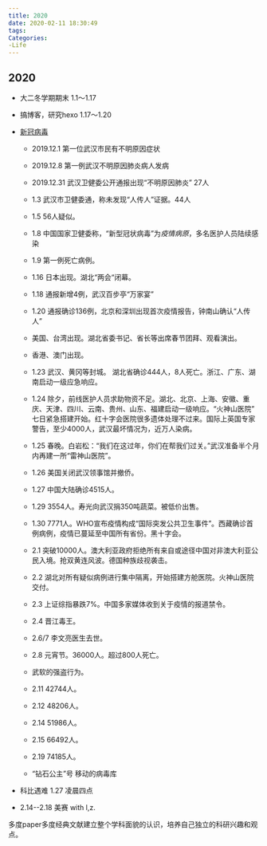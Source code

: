 ```yaml
---
title: 2020
date: 2020-02-11 18:30:49
tags:
Categories:
-Life
---
```


## 2020

- 大二冬学期期末 1.1～1.17

- 搞博客，研究hexo 1.17～1.20

- [新冠病毒]([https://github.com/Pratitya/wuhan2020-timeline/blob/master/%E6%97%B6%E9%97%B4%E7%BA%BFTIMELINE.md](https://github.com/Pratitya/wuhan2020-timeline/blob/master/时间线TIMELINE.md)) 

  - 2019.12.1 第一位武汉市民有不明原因症状

  - 2019.12.8 第一例武汉不明原因肺炎病人发病

  - 2019.12.31 武汉卫健委公开通报出现“不明原因肺炎”   27人

  - 1.3 武汉市卫健委通，称未发现“人传人”证据。44人

  - 1.5 56人疑似。

  - 1.8 中国国家卫健委称，“新型冠状病毒”为*疫情病原*，多名医护人员陆续感染

  - 1.9 第一例死亡病例。

  - 1.16 日本出现。湖北“两会“闭幕。

  - 1.18 通报新增4例，武汉百步亭“万家宴”

  - 1.20 通报确诊136例，北京和深圳出现首次疫情报告，钟南山确认“人传人”

  - 美国、台湾出现。湖北省委书记、省长等出席春节团拜、观看演出。

  - 香港、澳门出现。

  - 1.23 武汉、黄冈等封城。 湖北省确诊444人，8人死亡。浙江、广东、湖南启动一级应急响应。

  - 1.24 除夕，前线医护人员求助物资不足。湖北、北京、上海、安徽、重庆、天津、四川、云南、贵州、山东、福建启动一级响应。“火神山医院” 七日紧急搭建开始。红十字会医院很多遗体处理不过来。国际上英国专家警告，至少4000人，武汉最坏情况为，近万人染病。

  - 1.25 春晚。白岩松：“我们在这过年，你们在帮我们过关。”武汉准备半个月内再建一所“雷神山医院”。

  - 1.26 美国关闭武汉领事馆并撤侨。

  - 1.27 中国大陆确诊4515人。

  - 1.29 3554人。寿光向武汉捐350吨蔬菜。被低价出售。

  - 1.30 7771人。WHO宣布疫情构成“国际突发公共卫生事件”。西藏确诊首例病例，疫情已蔓延至中国所有省份。黑十字会。

  - 2.1 突破10000人。澳大利亚政府拒绝所有来自或途径中国对非澳大利亚公民入境。抢双黄连风波。德国种族歧视袭击。

  - 2.2 湖北对所有疑似病例进行集中隔离，开始搭建方舱医院。火神山医院交付。

  - 2.3 上证综指暴跌7%。中国多家媒体收到关于疫情的报道禁令。

  - 2.4 晋江毒王。

  - 2.6/7 李文亮医生去世。

  - 2.8 元宵节。36000人。超过800人死亡。

  - 武软的强盗行为。

  - 2.11 42744人。

  - 2.12 48206人。

  - 2.14 51986人。

  - 2.15 66492人。

  - 2.19 74185人。

  - “钻石公主”号 移动的病毒库

    

- 科比遇难 1.27 凌晨四点

- 2.14--2.18 美赛 with l,z.








多度paper多度经典文献建立整个学科面貌的认识，培养自己独立的科研兴趣和观点。